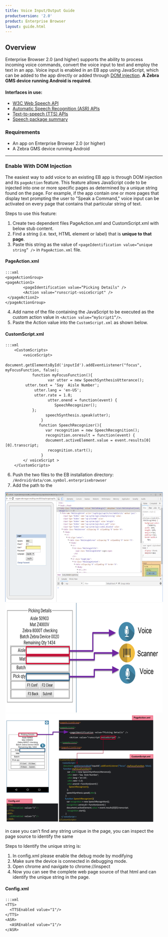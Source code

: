 ```yaml
---
title: Voice Input/Output Guide
productversion: '2.0'
product: Enterprise Browser
layout: guide.html
---
```

## Overview

Enterprise Browser 2.0 (and higher) supports the ability to process incoming voice commands,  convert the voice input to text and employ the text in an app. Voice input is enabled in an EB app using JavaScript, which can be added to the app directly or added through [DOM injection](../dominjectionandroid). **A Zebra GMS device running Android is required**. 

#### Interfaces in use: 

* [W3C Web Speech API](https://w3c.github.io/speech-api/speechapi.html) 
* [Automatic Speech Recognition (ASR) APIs](https://developer.android.com/reference/android/speech/SpeechRecognizer)
* [Text-to-speech (TTS) APIs](https://developer.android.com/reference/android/speech/tts/TextToSpeech)
* [Speech package summary](https://developer.android.com/reference/android/speech/package-summary)

### Requirements

* An app on Enterprise Browser 2.0 (or higher)
* A Zebra GMS device running Android

-----

### Enable With DOM Injection

The easiest way to add voice to an existing EB app is through DOM injection and its `pageAction` feature. This feature allows JavaScript code to be injected into one or more specific pages as determined by a unique string found on the page. For example, if the app contain one or more pages that display text prompting the user to "Speak a Command," voice input can be activated on every page that contains that particular string of text. 

Steps to use this feature:

1. Create two dependent files PageAction.xml and CustomScript.xml with below stub content.
2. Find a string (i.e. text, HTML element or label) that is **unique to that page**. 
3. Paste this string as the value of `<pageIdentification value=“unique string” />` in `PageAction.xml` file. 

#### PageAction.xml
	:::xml
	<pageActionGroup>
	<pageAction1> 
	        <pageIdentification value=“Picking Details" />
	        <Action value="runscript-voiceScript" />
	 </pageAction2>
	</pageActionGroup>

4. Add name of the file containing the JavaScript to be executed as the custom action value in `<Action value=“myScript1”/>`.
5. Paste the Action value into the `CustomScript.xml` as shown below.

#### CustomScript.xml
	:::xml
		<CustomScripts>
			<voiceScript>
		        document.getElementsById('inputId').addEventListener("focus", myFocusFunction, false);
		        function myFocusFunction(){
		               var utter = new SpeechSynthesisUtterance();
			 utter.text = ‘Say  Aisle Number';
		     	 utter.lang = 'en-US';
		     	 utter.rate = 1.0;
		               utter.onend = function(event) {
		                  SpeechRecognizer();
		      	};
		              speechSynthesis.speak(utter);        
		            }
		           function SpeechRecognizer(){
		              var recognition = new SpeechRecognition();
		              recognition.onresult = function(event) {
		              document.activeElement.value = event.results[0][0].transcript;
		               recognition.start();
		            }
		    </ voiceScript >
		</CustomScripts>
6. Push the two files to the EB installation directory: 
  `/Android/data/com.symbol.enterprisebrowser`
7. Add the path to the 

<img alt="" style="height:350px" src="code.png"/>
<br>

<img alt="" style="height:350px" src="warehouse_picker.png"/>
<br>

<img alt="" style="height:350px" src="voice-directed_picking_solution.png"/>
<br>

in case you can’t find any string unique in the page, you can inspect the page source to identify the same

Steps to Identify the unique string is:
1. In config.xml please enable the debug mode by modifying <DebugModeEnable value="1"/>
2. Make sure the device is connected in debugging mode.
3. Open chrome and navigate to chrome://inspect
4. Now you can see the complete web page source of that html and can identify the unique string in the page.


#### Config.xml

	:::xml
	<TTS>
	  <TTSEnabled value="1"/>
	</TTS>
	<ASR>
	  <ASREnabled value="1"/>
	</ASR>


